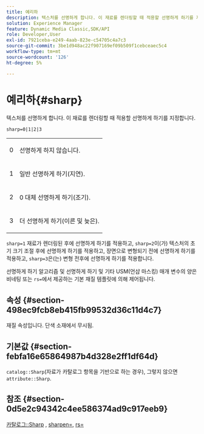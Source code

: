 ```yaml
---
title: 예리하
description: 텍스처를 선명하게 합니다. 이 재료를 렌더링할 때 적용할 선명하게 하기를 지정합니다.
solution: Experience Manager
feature: Dynamic Media Classic,SDK/API
role: Developer,User
exl-id: 7921ceba-e249-4aab-823e-c54705c4a7c3
source-git-commit: 3be1d948ac22f907169ef09b509f1cebceaec5c4
workflow-type: tm+mt
source-wordcount: '126'
ht-degree: 5%

---
```


# 예리하{#sharp}

텍스처를 선명하게 합니다. 이 재료를 렌더링할 때 적용할 선명하게 하기를 지정합니다.

`sharp=0|1|2|3`

<table id="simpletable_04B4EAA7CE7D4ED48A61A50CD001388F"> 
 <tr class="strow"> 
  <td class="stentry"> <p>0 </p> </td> 
  <td class="stentry"> <p>선명하게 하지 않습니다. </p> </td> 
 </tr> 
 <tr class="strow"> 
  <td class="stentry"> <p>1 </p> </td> 
  <td class="stentry"> <p>일반 선명하게 하기(지연). </p> </td> 
 </tr> 
 <tr class="strow"> 
  <td class="stentry"> <p>2 </p> </td> 
  <td class="stentry"> <p>0 대체 선명하게 하기(조기). </p> </td> 
 </tr> 
 <tr class="strow"> 
  <td class="stentry"> <p>3 </p> </td> 
  <td class="stentry"> <p>더 선명하게 하기(이른 및 늦은). </p> </td> 
 </tr> 
</table>

`sharp=1` 재료가 렌더링된 후에 선명하게 하기를 적용하고, `sharp=2`이(가) 텍스처의 초기 크기 조절 후에 선명하게 하기를 적용하고, 장면으로 변형되기 전에 선명하게 하기를 적용하고, `sharp=3`은(는) 변형 전후에 선명하게 하기를 적용합니다.

선명하게 하기 알고리즘 및 선명하게 하기 및 기타 USM(언샵 마스킹) 매개 변수의 양은 비네팅 또는 `rs=`에서 제공하는 기본 재질 템플릿에 의해 제어됩니다.

## 속성 {#section-498ec9fcb8eb415fb99532d36c11d4c7}

재질 속성입니다. 단색 소재에서 무시됨.

## 기본값 {#section-febfa16e65864987b4d328e2ff1df64d}

`catalog::Sharp`(자료가 카탈로그 항목을 기반으로 하는 경우), 그렇지 않으면 `attribute::Sharp`.

## 참조 {#section-0d5e2c94342c4ee586374ad9c917eeb9}

[카탈로그::Sharp](../../../../../ir-api/material-cat/image-rendering-api-ref/c-ir-material-catalog/c-ir-material-data-reference/r-ir-sharp-dataref.md#reference-f79a14bd52474dfd8495115d398a30d0) , [sharpen=](../../../../../ir-api/http-protocol/image-rendering-api-ref/c-ir-http-protocol-ref/c-ir-http-protocol-command-reference/r-ir-http-sharpen.md#reference-13034d22d176483cb99ccafc2a4f6a6e), [rs=](../../../../../ir-api/http-protocol/image-rendering-api-ref/c-ir-http-protocol-ref/c-ir-http-protocol-command-reference/r-ir-rs.md#reference-d20cefaaa6cd4f449d1591c87959b4cf)
